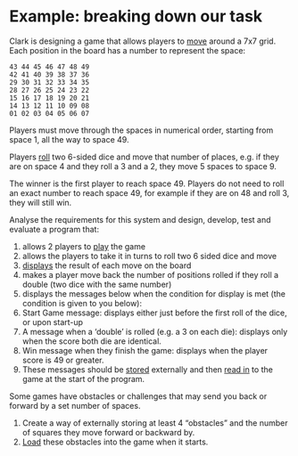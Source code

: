# Example: breaking down our task

Clark is designing a <span class="circle">game</span> that allows
<span class="circle">players</span> to <u>move</u> around a 7x7 <span class="circle">grid</span>.
Each <span class="circle">position</span> in the <span class="circle">board</span> has a <span class="circle">number</span> to represent the <span class="circle">space</span>:
```
43 44 45 46 47 48 49
42 41 40 39 38 37 36
29 30 31 32 33 34 35
28 27 26 25 24 23 22
15 16 17 18 19 20 21
14 13 12 11 10 09 08
01 02 03 04 05 06 07
```

Players must move through the spaces in numerical order, starting from space 1, all the way to space 49.

Players <u>roll</u> two <span class="circle">6-sided dice</span> and move that number of places, e.g. if they are on space 4 and they roll a
3 and a 2, they move 5 spaces to space 9.

The <span class="circle">winner</span> is the first player to reach space 49. Players do not need to roll an exact number to reach
space 49, for example if they are on 48 and roll 3, they will still win.

Analyse the requirements for this system and design, develop, test and evaluate a program that:
1. allows 2 players to <u>play</u> the game
1. allows the players to take it in turns to roll two 6 sided dice and move
1. <u>displays</u> the <span class="circle">result</span> of each move on the board
1. makes a player move back the number of positions rolled if they roll a double (two dice with the
same number)
1. displays the <span class="circle">messages</span> below when the condition for display is met (the condition is given to you
below):
  1. Start Game message: displays either just before the first roll of the dice, or upon start-up
  1. A message when a ‘double’ is rolled (e.g. a 3 on each die): displays only when the score
both die are identical.
  1. Win message when they finish the game: displays when the player score is 49 or greater.
  1. These messages should be <u>stored</u> externally and then <u>read in</u> to the game at the start of the program.

Some games have <span class="circle">obstacles</span> or <span class="circle">challenges</span> that may send you back or forward by a set number of
spaces.

1. Create a way of externally storing at least 4 “obstacles” and the number of squares they move
forward or backward by.
1. <u>Load</u> these obstacles into the game when it starts.

